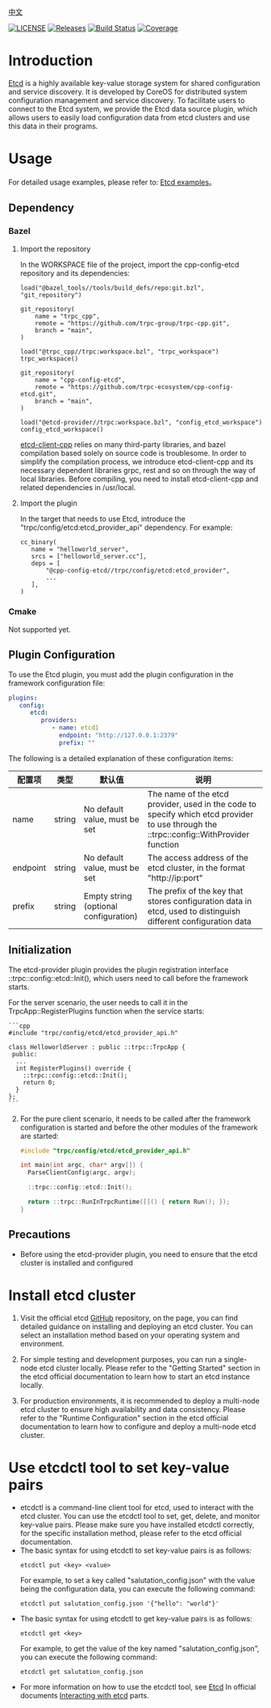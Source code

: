 [中文](./README.zh_CN.md)

[![LICENSE](https://img.shields.io/badge/license-Apache--2.0-green.svg)](https://github.com/trpc-ecosystem/cpp-config-etcd/blob/main/LICENSE)
[![Releases](https://img.shields.io/github/release/trpc-ecosystem/cpp-config-etcd.svg?style=flat-square)](https://github.com/trpc-ecosystem/cpp-config-etcd/releases)
[![Build Status](https://github.com/trpc-ecosystem/cpp-config-etcd/actions/workflows/ci.yml/badge.svg)](https://github.com/trpc-ecosystem/cpp-config-etcd/actions/workflows/ci.yml)
[![Coverage](https://codecov.io/gh/trpc-ecosystem/cpp-config-etcd/branch/main/graph/badge.svg)](https://app.codecov.io/gh/trpc-ecosystem/cpp-config-etcd/tree/main)

# Introduction

[Etcd](https://etcd.io/)  is a highly available key-value storage system for shared configuration and service discovery. It is developed by CoreOS for distributed system configuration management and service discovery. To facilitate users to connect to the Etcd system, we provide the Etcd data source plugin, which allows users to easily load configuration data from etcd clusters and use this data in their programs.

# Usage

For detailed usage examples, please refer to: [Etcd examples](./examples/)。

## Dependency

### Bazel

1. Import the repository

   In the WORKSPACE file of the project, import the cpp-config-etcd repository and its dependencies:
    ```
    load("@bazel_tools//tools/build_defs/repo:git.bzl", "git_repository")

    git_repository(
        name = "trpc_cpp",
        remote = "https://github.com/trpc-group/trpc-cpp.git",
        branch = "main",
    )
   
    load("@trpc_cpp//trpc:workspace.bzl", "trpc_workspace")
    trpc_workspace()
    
    git_repository(
        name = "cpp-config-etcd",
        remote = "https://github.com/trpc-ecosystem/cpp-config-etcd.git",
        branch = "main",
    )
   
   load("@etcd-provider//trpc:workspace.bzl", "config_etcd_workspace")
   config_etcd_workspace()
    ```

   [etcd-client-cpp](https://github.com/etcd-cpp-apiv3/etcd-cpp-apiv3) relies on many third-party libraries, and bazel compilation based solely on source code is troublesome. In order to simplify the compilation process, we introduce etcd-client-cpp and its necessary dependent libraries grpc, rest and so on through the way of local libraries. Before compiling, you need to install etcd-client-cpp and related dependencies in /usr/local.

2. Import the plugin

   In the target that needs to use Etcd, introduce the "trpc/config/etcd:etcd_provider_api" dependency. For example:
    ```
   cc_binary(
       name = "helloworld_server",
       srcs = ["helloworld_server.cc"],
       deps = [
           "@cpp-config-etcd//trpc/config/etcd:etcd_provider",
           ...
       ],
   )
    ```

### Cmake

Not supported yet.

## Plugin Configuration

To use the Etcd plugin, you must add the plugin configuration in the framework configuration file:
```yaml
plugins:
   config:
      etcd:
         providers:
            - name: etcd1
              endpoint: "http://127.0.0.1:2379"
              prefix: ""
```

The following is a detailed explanation of these configuration items:

| 配置项   | 类型   | 默认值               | 说明                                                         |
| -------- | ------ | -------------------- | ------------------------------------------------------------ |
| name     | string | No default value, must be set   | The name of the etcd provider, used in the code to specify which etcd provider to use through the ::trpc::config::WithProvider function |
| endpoint | string | No default value, must be set   | The access address of the etcd cluster, in the format "http://ip:port"                |
| prefix   | string | Empty string (optional configuration) | The prefix of the key that stores configuration data in etcd, used to distinguish different configuration data       |

## Initialization

The etcd-provider plugin provides the plugin registration interface ::trpc::config::etcd::Init(), which users need to call before the framework starts.

For the server scenario, the user needs to call it in the TrpcApp::RegisterPlugins function when the service starts:

    ```cpp
    #include "trpc/config/etcd/etcd_provider_api.h"
    
    class HelloworldServer : public ::trpc::TrpcApp {
     public:
      ...
      int RegisterPlugins() override {
        ::trpc::config::etcd::Init();
        return 0;
      }
    };
    ```

2. For the pure client scenario, it needs to be called after the framework configuration is started and before the other modules of the framework are started:

    ```cpp
    #include "trpc/config/etcd/etcd_provider_api.h"

    int main(int argc, char* argv[]) {
      ParseClientConfig(argc, argv);

      ::trpc::config::etcd::Init();

      return ::trpc::RunInTrpcRuntime([]() { return Run(); });
    }
    ```

## Precautions

* Before using the etcd-provider plugin, you need to ensure that the etcd cluster is installed and configured

# Install etcd cluster
1. Visit the official etcd [GitHub](https://github.com/etcd-io/etcd) repository, on the page, you can find detailed guidance on installing and deploying an etcd cluster. You can select an installation method based on your operating system and environment.

2. For simple testing and development purposes, you can run a single-node etcd cluster locally. Please refer to the "Getting Started" section in the etcd official documentation to learn how to start an etcd instance locally.

3. For production environments, it is recommended to deploy a multi-node etcd cluster to ensure high availability and data consistency. Please refer to the "Runtime Configuration" section in the etcd official documentation to learn how to configure and deploy a multi-node etcd cluster.

# Use etcdctl tool to set key-value pairs

* etcdctl is a command-line client tool for etcd, used to interact with the etcd cluster. You can use the etcdctl tool to set, get, delete, and monitor key-value pairs. Please make sure you have installed etcdctl correctly, for the specific installation method, please refer to the etcd official documentation.
* The basic syntax for using etcdctl to set key-value pairs is as follows:
    ```shell
    etcdctl put <key> <value>
    ```
  For example, to set a key called "salutation_config.json" with the value being the configuration data, you can execute the following command:
    ```shell
    etcdctl put salutation_config.json '{"hello": "world"}'
    ```
* The basic syntax for using etcdctl to get key-value pairs is as follows:
    ```shell
    etcdctl get <key>
    ```
  For example, to get the value of the key named "salutation_config.json", you can execute the following command:
    ```shell
    etcdctl get salutation_config.json
    ```
* For more information on how to use the etcdctl tool, see [Etcd](https://etcd.io/docs/) In official documents [Interacting with etcd](https://etcd.io/docs/v3.5/dev-guide/interacting_v3/) parts.
